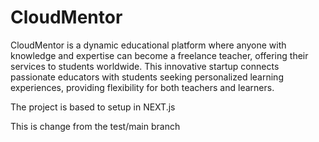 # CloudMentor
CloudMentor is a dynamic educational platform where anyone with knowledge and expertise can become a freelance teacher, offering their services to students worldwide. This innovative startup connects passionate educators with students seeking personalized learning experiences, providing flexibility for both teachers and learners. 

The project is based to setup in NEXT.js



This is change from the test/main branch